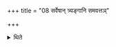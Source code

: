 +++
title = "08 सर्वेषान् त्र्यङ्गानि समवत्तञ्"

+++

<details><summary>थिते</summary>

सर्वेषां त्र्यङ्गानि समवत्तं च ८
</details>

